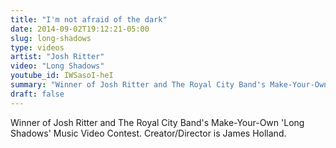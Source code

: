 ```yaml
---
title: "I'm not afraid of the dark"
date: 2014-09-02T19:12:21-05:00
slug: long-shadows
type: videos
artist: "Josh Ritter"
video: "Long Shadows"
youtube_id: IWSasoI-heI
summary: "Winner of Josh Ritter and The Royal City Band's Make-Your-Own 'Long Shadows' Music Video Contest. Creator/Director is James Holland."
draft: false
---
```


Winner of Josh Ritter and The Royal City Band's Make-Your-Own 'Long Shadows' Music Video Contest. Creator/Director is James Holland.